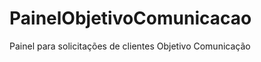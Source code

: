 PainelObjetivoComunicacao
=========================

Painel para solicitações de clientes Objetivo Comunicação